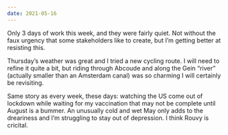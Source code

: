 ```yaml
---
date: 2021-05-16
---
```


Only 3 days of work this week, and they were fairly quiet. Not without the faux urgency that some stakeholders like to create, but I’m getting better at resisting this.

Thursday’s weather was great and I tried a new cycling route. I will need to refine it quite a bit, but riding through Abcoude and along the Gein “river” (actually smaller than an Amsterdam canal) was so charming I will certainly be revisiting.

Same story as every week, these days: watching the US come out of lockdown while waiting for my vaccination that may not be complete until August is a bummer. An unusually cold and wet May only adds to the dreariness and I’m struggling to stay out of depression. I think Rouvy is cricital.
